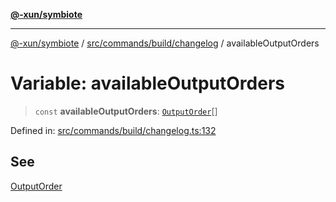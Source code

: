 [**@-xun/symbiote**](../../../../../README.md)

***

[@-xun/symbiote](../../../../../README.md) / [src/commands/build/changelog](../README.md) / availableOutputOrders

# Variable: availableOutputOrders

> `const` **availableOutputOrders**: [`OutputOrder`](../enumerations/OutputOrder.md)[]

Defined in: [src/commands/build/changelog.ts:132](https://github.com/Xunnamius/symbiote/blob/1901cfe78a48fcd1dfae4e3760acf197e8812676/src/commands/build/changelog.ts#L132)

## See

[OutputOrder](../enumerations/OutputOrder.md)
